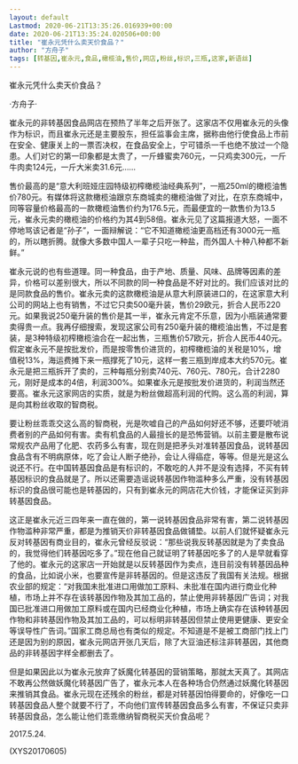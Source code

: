 ```yaml
---
layout: default
Lastmod: 2020-06-21T13:35:26.016939+00:00
date: 2020-06-21T13:35:24.020506+00:00
title: "崔永元凭什么卖天价食品？"
author: "方舟子"
tags: [转基因,崔永元,食品,橄榄油,售价,网店,粉丝,标识,三瓶,这家,新语丝]
---
```


崔永元凭什么卖天价食品？

·方舟子·

崔永元的非转基因食品网店在预热了半年之后开张了。这家店不仅用崔永元的头像作为标识，而且崔永元还是主要股东，担任监事会主席，据称由他行使食品上市前在安全、健康关上的一票否决权，在食品安全上，宁可错杀一千也绝不放过一个隐患。人们对它的第一印象都是太贵了，一斤蜂蜜卖760元，一只鸡卖300元，一斤牛肉卖124元，一斤大米卖31.6元……

售价最高的是“意大利班娅庄园特级初榨橄榄油经典系列”，一瓶250ml的橄榄油售价780元。有媒体将这款橄榄油跟京东商城卖的橄榄油做了对比，在京东商城中，同等容量价格最高的一款橄榄油售价约为176.5元，而最便宜的一款售价为13.5元，崔永元卖的橄榄油的价格约为其4到58倍。崔永元见了这篇报道大怒，一面不停地骂该记者是“孙子”，一面辩解说：“它不知道橄榄油更高档还有3000元一瓶的，所以瞎折腾。就像大多数中国人一辈子只吃一种盐，而外国人十种八种都不新鲜。”

崔永元说的也有些道理。同一种食品，由于产地、质量、风味、品牌等因素的差异，价格可以差别很大，所以不同款的同一种食品是不好对比的。我们应该对比的是同款食品的售价。崔永元卖的这款橄榄油是从意大利原装进口的，在这家意大利公司的网站上也有销售，不过它只卖500毫升装，售价29欧元，折合人民币220元。如果我说250毫升装的售价是其一半，崔永元肯定不乐意，因为小瓶装通常要卖得贵一点。我再仔细搜索，发现这家公司有250毫升装的橄榄油出售，不过是套装，是3种特级初榨橄榄油合在一起出售，三瓶售价57欧元，折合人民币440元。假定崔永元不是按批发价，而是按零售价进货的，初榨橄榄油的关税是10%，增值税13%，海运费摊下来一瓶撑死了10元，这样一套三瓶到岸成本大约570元。崔永元是把三瓶拆开了卖的，三种每瓶分别卖740元、760元、780元，合计2280元，刚好是成本的4倍，利润300%。如果崔永元是按批发价进货的，利润当然还要高。崔永元这家网店的实质，就是为粉丝做超高利润的代购。这么高的利润，算是向其粉丝收取的智商税。

要让粉丝乖乖交这么高的智商税，光是吹嘘自己的产品如何好还不够，还要吓唬消费者别的产品如何有害。卖有机食品的人最擅长的是恐怖营销。以前主要是散布说常规农产品用了化肥、农药多么有害，现在则是把矛头对准转基因食品，说转基因食品含有不明病原体，吃了会让人断子绝孙，会让人得癌症，等等。但是光是这么说还不行。在中国转基因食品是有标识的，不敢吃的人并不是没有选择，不买有转基因标识的食品就是了。所以还需要造谣说转基因作物滥种多么严重，没有转基因标识的食品很可能也是转基因的，只有到崔永元的网店花大价钱，才能保证买到非转基因食品。

这正是崔永元近三四年来一直在做的，第一说转基因食品非常有害，第二说转基因作物滥种非常严重，都是为推销天价非转基因食品做铺垫。以前人们就怀疑崔永元反对转基因有商业目的，崔永元曾经反驳说：“那些说我反转基因就是为了卖食品的，我觉得他们转基因吃多了。”现在他自己就证明了转基因吃多了的人是早就看穿了他的。崔永元的这家店一开始就是以反转基因作为卖点，连目前没有转基因品种的食品，比如说小米，也要宣传是非转基因的。但是这违反了我国有关法规。根据农业部的规定：“对我国未批准进口用做加工原料、未批准在国内进行商业化种植，市场上并不存在该转基因作物及其加工品的，禁止使用非转基因广告词；对我国已批准进口用做加工原料或在国内已经商业化种植，市场上确实存在该种转基因作物和非转基因作物及其加工品的，可以标明非转基因但禁止使用更健康、更安全等误导性广告词。”国家工商总局也有类似的规定。不知道是不是被工商部门找上门还是因为别的原因，崔永元网店开张几天后，除了大豆油还标注非转基因，其他商品的非转基因字样全都删去了。

但是如果因此以为崔永元放弃了妖魔化转基因的营销策略，那就太天真了。其网店不敢再公然做妖魔化转基因广告了，崔永元本人在各种场合仍然通过妖魔化转基因来推销其食品。崔永元现在还残余的粉丝，都是对转基因怕得要命的，好像吃一口转基因食品人整个就要不行了，不向他们宣传转基因食品多么有害，不保证只卖非转基因食品，怎么能让他们乖乖缴纳智商税买天价食品呢？

2017.5.24.

(XYS20170605)

